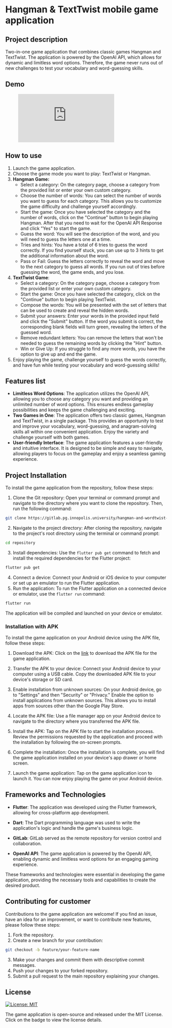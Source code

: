 # Hangman & TextTwist mobile game application

## Project description
Two-in-one game application that combines classic games Hangman and TextTwist. The application is powered by the OpenAI API, which allows for dynamic and limitless word options. Therefore, the game never runs out of new challenges to test your vocabulary and word-guessing skills.

## Demo

<figure class="video_container">
  <iframe src="https://www.youtube.com/watch?v=rtatEDtoYYY&list=LL&index=66" frameborder="0" allowfullscreen="true"> </iframe>
</figure>


## How to use
1. Launch the game application.
2. Choose the game mode you want to play: TextTwist or Hangman.
3. **Hangman Game:**
	- Select a category: On the category page, choose a category from the provided list or enter your own custom category.
	- Choose the number of words: You can select the number of words you want to guess for each category. This allows you to customize the game difficulty and challenge yourself accordingly.
	- Start the game: Once you have selected the category and the number of words, click on the "Continue" button to begin playing Hangman. After that you need to wait for the OpenAI API Response and click "Yes" to start the game.
	- Guess the word: You will see the description of the word, and you will need to guess the letters one at a time.
	- Tries and hints: You have a total of 6 tries to guess the word correctly. If you find yourself stuck, you can use up to 3 hints to get the additional information about the word.
	- Pass or Fail: Guess the letters correctly to reveal the word and move to the next category to guess all words. If you run out of tries before guessing the word, the game ends, and you lose.
4. **TextTwist Game**:
	- Select a category: On the category page, choose a category from the provided list or enter your own custom category.
	- Start the game: Once you have selected the category, click on the "Continue" button to begin playing TextTwist.
	- Compose the words: You will be presented with the set of letters that can be used to create and reveal the hidden words.
	- Submit your answers: Enter your words in the provided input field and click the "Submit" button. If the word you submit is correct, the corresponding blank fields will turn green, revealing the letters of the guessed word.
	- Remove redundant letters: You can remove the letters that won't be needed to guess the remaining words by clicking the "Hint" button.
	- Win or Give Up: If you struggle to find any more words, you have the option to give up and end the game.
5. Enjoy playing the game, challenge yourself to guess the words correctly, and have fun while testing your vocabulary and word-guessing skills!

## Features list
- **Limitless Word Options**: The application utilizes the OpenAI API, allowing you to choose any category you want and providing an unlimited number of word options. This ensures endless gameplay possibilities and keeps the game challenging and exciting.
- **Two Games in One**: The application offers two classic games, Hangman and TextTwist, in a single package. This provides an opportunity to test and improve your vocabulary, word-guessing, and anagram-solving skills all within one convenient application. Enjoy the variety and challenge yourself with both games.
- **User-friendly Interface**: The game application features a user-friendly and intuitive interface. It is designed to be simple and easy to navigate, allowing players to focus on the gameplay and enjoy a seamless gaming experience.

## Project Installation
To install the game application from the repository, follow these steps:
1. Clone the Git repository: Open your terminal or command prompt and navigate to the directory where you want to clone the repository. Then, run the following command:
```bash
git clone https://gitlab.pg.innopolis.university/hangman-and-wordtwist-s23/hangmanandtexttwist.git
```
2. Navigate to the project directory: After cloning the repository, navigate to the project's root directory using the terminal or command prompt:
```bash
cd repository
```
3. Install dependencies: Use the `flutter pub get` command to fetch and install the required dependencies for the Flutter project:
```bash
flutter pub get
```
4. Connect a device: Connect your Android or iOS device to your computer or set up an emulator to run the Flutter application.
5. Run the application: To run the Flutter application on a connected device or emulator, use the `flutter run` command:
```bash
flutter run
```
The application will be compiled and launched on your device or emulator.
### Installation with APK
To install the game application on your Android device using the APK file, follow these steps:
1. Download the APK: Click on the [link](https://www.youtube.com/watch?v=dQw4w9WgXcQ) to download the APK file for the game application.

2. Transfer the APK to your device: Connect your Android device to your computer using a USB cable. Copy the downloaded APK file to your device's storage or SD card.

3. Enable installation from unknown sources: On your Android device, go to "Settings" and then "Security" or "Privacy." Enable the option to install applications from unknown sources. This allows you to install apps from sources other than the Google Play Store.

4. Locate the APK file: Use a file manager app on your Android device to navigate to the directory where you transferred the APK file.

5. Install the APK: Tap on the APK file to start the installation process. Review the permissions requested by the application and proceed with the installation by following the on-screen prompts.

6. Complete the installation: Once the installation is complete, you will find the game application installed on your device's app drawer or home screen.

7. Launch the game application: Tap on the game application icon to launch it. You can now enjoy playing the game on your Android device.
## Frameworks and Technologies
- **Flutter**: The application was developed using the Flutter framework, allowing for cross-platform app development.

- **Dart**: The Dart programming language was used to write the application's logic and handle the game's business logic.

- **GitLab**: GitLab served as the remote repository for version control and collaboration.

- **OpenAI API**: The game application is powered by the OpenAI API, enabling dynamic and limitless word options for an engaging gaming experience.

These frameworks and technologies were essential in developing the game application, providing the necessary tools and capabilities to create the desired product.

## Contributing  for customer
Contributions to the game application are welcome! If you find an issue, have an idea for an improvement, or want to contribute new features, please follow these steps:
1. Fork the repository.
1. Create a new branch for your contribution:
```bash
git checkout -b feature/your-feature-name
```
3. Make your changes and commit them with descriptive commit messages.
4. Push your changes to your forked repository.
5. Submit a pull request to the main repository explaining your changes.

## License
[![License: MIT](https://img.shields.io/badge/License-MIT-yellow.svg)](https://gitlab.pg.innopolis.university/hangman-and-wordtwist-s23/hangmanandtexttwist/-/blob/main/LICENSE)

The game application is open-source and released under the MIT License. Click on the badge to view the license details.